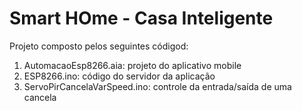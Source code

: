 # Smart HOme - Casa Inteligente

Projeto composto pelos seguintes códigod:  

1. AutomacaoEsp8266.aia: projeto do aplicativo mobile  
2. ESP8266.ino: código do servidor da aplicação  
3. ServoPirCancelaVarSpeed.ino: controle da entrada/saída de uma cancela  
